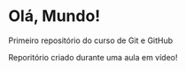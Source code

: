 # Olá, Mundo!
Primeiro repositório do curso de Git e GitHub

Reporitório criado durante uma aula em vídeo!
